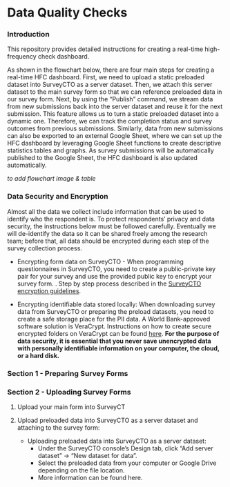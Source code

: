 # Data Quality Checks

### Introduction 
This repository provides detailed instructions for creating a real-time high-frequency check dashboard. 

As shown in the flowchart below, there are four main steps for creating a real-time HFC dashboard. 
First, we need to upload a static preloaded dataset into SurveyCTO as a server dataset. 
Then, we attach this server dataset to the main survey form so that we can reference preloaded data in our survey form. 
Next, by using the “Publish” command, we stream data from new submissions back into the server dataset and reuse it for the next submission. 
This feature allows us to turn a static preloaded dataset into a dynamic one. Therefore, we can track the completion status and survey outcomes from previous submissions. 
Similarly, data from new submissions can also be exported to an external Google Sheet, 
where we can set up the HFC dashboard by leveraging Google Sheet functions to create descriptive statistics tables and graphs. 
As survey submissions will be automatically published to the Google Sheet, the HFC dashboard is also updated automatically. 

<i> to add flowchart image & table </i> 

### Data Security and Encryption 
Almost all the data we collect include information that can be used to identify who the respondent is. 
To protect respondents’ privacy and data security, the instructions below must be followed carefully. 
Eventually we will de-identify the data so it can be shared freely among the research team; before that, 
all data should be encrypted during each step of the survey collection process.

* Encrypting form data on SurveyCTO - When programming questionnaires in SurveyCTO, you need to create a public-private key pair for your survey and use the provided public key to encrypt your survey form. . Step by step process described in the [SurveyCTO encryption guidelines](https://github.com/worldbank/dime-standards/blob/master/dime-research-standards/pillar-4-data-security/data-security-resources/surveycto-encryption-guidelines.md).

* Encrypting identifiable data stored locally: When downloading survey data from SurveyCTO or preparing the preload datasets, 
you need to create a safe storage place for the PII data. 
A World Bank-approved software solution is VeraCrypt. Instructions on how to create secure encrypted folders on VeraCrypt can be found [here](https://github.com/worldbank/dime-standards/blob/master/dime-research-standards/pillar-4-data-security/data-security-resources/veracrypt-guidelines.md).
 <b> For the purpose of data security, it is essential that you never save unencrypted data with personally identifiable information on your computer, the cloud, or a hard disk. </b>

### Section 1 -  Preparing Survey Forms 

### Section 2 -  Uploading Survey Forms 
1.  Upload your main form into SurveyCT
2.  Upload preloaded data into SurveyCTO as a server dataset and attaching to the survey form:

    -   Uploading preloaded data into SurveyCTO as a server dataset: 
        -   Under the SurveyCTO console’s Design tab, click “Add server dataset” -> “New dataset for data”. 
        -   Select the preloaded data from your computer or Google Drive depending on the file location.
        -   More information can be found here.

